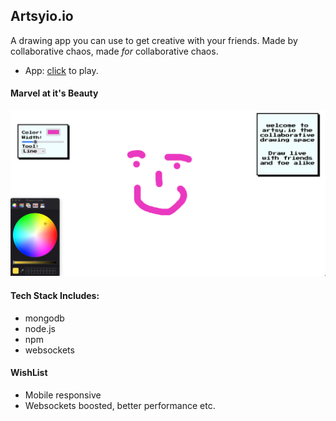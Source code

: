 ## Artsyio.io

A drawing app you can use to get creative with your friends. Made by collaborative chaos, made *for* collaborative chaos.

- App: [click](https://artsyio.herokuapp.com/) to play.

#### Marvel at it's Beauty

![a bit art brain on fire with text that reads: welcome to artsy.io the collaborative drawing space, click through to canvas](public/assets/artsyio.png)
#### Tech Stack Includes:
- mongodb
- node.js
- npm
- websockets

#### WishList
- Mobile responsive
- Websockets boosted, better performance etc. 
